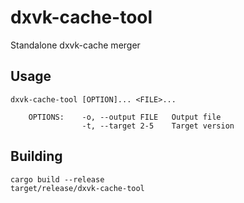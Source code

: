 # dxvk-cache-tool

Standalone dxvk-cache merger

Usage
-----
```
dxvk-cache-tool [OPTION]... <FILE>...

    OPTIONS:    -o, --output FILE   Output file
                -t, --target 2-5    Target version
```

Building
-----
```
cargo build --release
target/release/dxvk-cache-tool
```